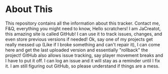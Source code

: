 # About This
This repository contains all the information about this tracker. Contact me, F&Q, everything you might need to know, Hello scratchers! I am JaCreatot, this amazing site is called GitHub! I can use it to track issues, changes, and even store previous versions if needed! Ok, say one of my projects get really messed up (Like if I broke something and can't repair it), I can come here and get the last uploaded version and essentially "rollback" the project! GitHub also allows issue tracking, say player movement breaks and I have to put it off. I can log an issue and it will stay as a reminder until I fix it. I am still figuring out GitHub, so please understand if things are a mess.
